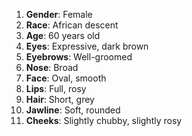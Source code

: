 1. **Gender**: Female
2. **Race**: African descent
3. **Age**: 60 years old
4. **Eyes**: Expressive, dark brown
5. **Eyebrows**: Well-groomed
6. **Nose**: Broad
7. **Face**: Oval, smooth
8. **Lips**: Full, rosy
9. **Hair**: Short, grey
10. **Jawline**: Soft, rounded
11. **Cheeks**: Slightly chubby, slightly rosy